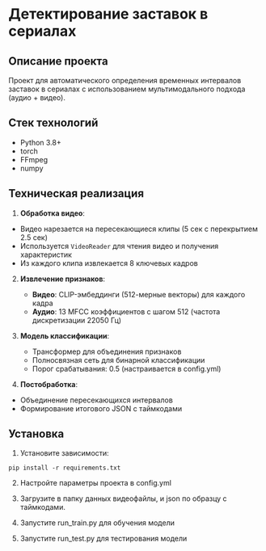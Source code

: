 # Детектирование заставок в сериалах

## Описание проекта

Проект для автоматического определения временных интервалов заставок в сериалах с использованием мультимодального подхода (аудио + видео).

## Стек технологий

- Python 3.8+
- torch
- FFmpeg
- numpy

## Техническая реализация

1. **Обработка видео**:
 - Видео нарезается на пересекающиеся клипы (5 сек с перекрытием 2.5 сек)
 - Используется `VideoReader` для чтения видео и получения характеристик
 - Из каждого клипа извлекается 8 ключевых кадров

2. **Извлечение признаков**:
   - **Видео**: CLIP-эмбеддинги (512-мерные векторы) для каждого кадра
   - **Аудио**: 13 MFCC коэффициентов с шагом 512 (частота дискретизации 22050 Гц)

3. **Модель классификации**:
   - Трансформер для объединения признаков
   - Полносвязная сеть для бинарной классификации
   - Порог срабатывания: 0.5 (настраивается в config.yml)

4. **Постобработка**:
- Объединение пересекающихся интервалов
- Формирование итогового JSON с таймкодами

## Установка

1. Установите зависимости:
```
pip install -r requirements.txt
```

2. Настройте параметры проекта в config.yml

3. Загрузите в папку данных видеофайлы, и json по образцу с таймкодами.

3. Запустите run_train.py для обучения модели

4. Запустите run_test.py для тестирования модели
